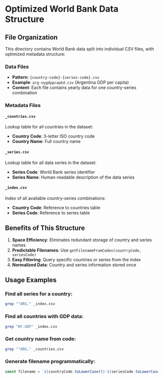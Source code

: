 # Optimized World Bank Data Structure

## File Organization

This directory contains World Bank data split into individual CSV files, with optimized metadata structure:

### Data Files
- **Pattern**: `{country-code}-{series-code}.csv`
- **Example**: `arg-nygdppcapkd.csv` (Argentina GDP per capita)
- **Content**: Each file contains yearly data for one country-series combination

### Metadata Files

#### `_countries.csv`
Lookup table for all countries in the dataset:
- **Country Code**: 3-letter ISO country code
- **Country Name**: Full country name

#### `_series.csv`
Lookup table for all data series in the dataset:
- **Series Code**: World Bank series identifier
- **Series Name**: Human-readable description of the data series

#### `_index.csv`
Index of all available country-series combinations:
- **Country Code**: Reference to countries table
- **Series Code**: Reference to series table

## Benefits of This Structure

1. **Space Efficiency**: Eliminates redundant storage of country and series names
2. **Predictable Filenames**: Use `getFilenameFromCodes(countryCode, seriesCode)`
3. **Easy Filtering**: Query specific countries or series from the index
4. **Normalized Data**: Country and series information stored once

## Usage Examples

### Find all series for a country:
```bash
grep "^ARG," _index.csv
```

### Find all countries with GDP data:
```bash
grep "NY.GDP" _index.csv
```

### Get country name from code:
```bash
grep "^ARG," _countries.csv
```

### Generate filename programmatically:
```typescript
const filename = `${countryCode.toLowerCase()}-${seriesCode.toLowerCase().replace(/[^a-z0-9]/g, '')}.csv`;
```

